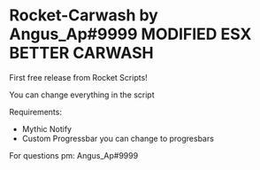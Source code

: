 # Rocket-Carwash by Angus_Ap#9999 MODIFIED ESX BETTER CARWASH

First free release from Rocket Scripts!

You can change everything in the script

Requirements:
- Mythic Notify
- Custom Progressbar you can change to progresbars

For questions pm: Angus_Ap#9999